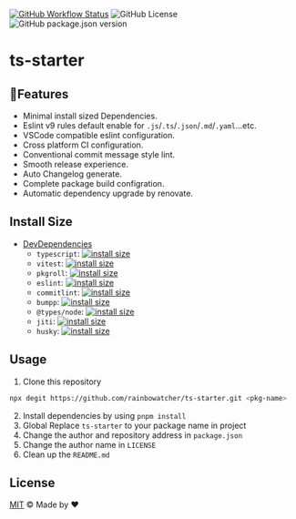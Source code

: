 [![GitHub Workflow Status](https://img.shields.io/github/actions/workflow/status/rainbowatcher/ts-starter/ci.yml)](https://github.com/rainbowatcher/ts-starter/actions)
![GitHub License](https://img.shields.io/github/license/rainbowatcher/ts-starter)
![GitHub package.json version](https://img.shields.io/github/package-json/v/rainbowatcher/ts-starter)

# ts-starter

## 🚀Features

- Minimal install sized Dependencies.
- Eslint v9 rules default enable for `.js`/`.ts`/`.json`/`.md`/`.yaml`...etc.
- VSCode compatible eslint configuration.
- Cross platform CI configuration.
- Conventional commit message style lint.
- Smooth release experience.
- Auto Changelog generate.
- Complete package build configration.
- Automatic dependency upgrade by renovate.

## Install Size

- [DevDependencies](https://packagephobia.com/result?p=@ava/typescript,@rainbowatcher/eslint-config,bumpp,commitlint,eslint,husky,jiti,pkgroll,typescript,uvu)
  - `typescript`: [![install size](https://packagephobia.com/badge?p=typescript)](https://packagephobia.com/result?p=typescript)
  - `vitest`: [![install size](https://packagephobia.com/badge?p=vitest)](https://packagephobia.com/result?p=vitest)
  - `pkgroll`: [![install size](https://packagephobia.com/badge?p=pkgroll)](https://packagephobia.com/result?p=pkgroll)
  - `eslint`: [![install size](https://packagephobia.com/badge?p=eslint)](https://packagephobia.com/result?p=eslint)
  - `commitlint`: [![install size](https://packagephobia.com/badge?p=commitlint)](https://packagephobia.com/result?p=commitlint)
  - `bumpp`: [![install size](https://packagephobia.com/badge?p=bumpp)](https://packagephobia.com/result?p=bumpp)
  - `@types/node`: [![install size](https://packagephobia.com/badge?p=@types/node)](https://packagephobia.com/result?p=@types/node)
  - `jiti`: [![install size](https://packagephobia.com/badge?p=jiti)](https://packagephobia.com/result?p=jiti)
  - `husky`: [![install size](https://packagephobia.com/badge?p=husky)](https://packagephobia.com/result?p=husky)

## Usage

1. Clone this repository

```bash
npx degit https://github.com/rainbowatcher/ts-starter.git <pkg-name>
```

2. Install dependencies by using `pnpm install`
3. Global Replace `ts-starter` to your package name in project
4. Change the author and repository address in `package.json`
5. Change the author name in `LICENSE`
6. Clean up the `README.md`

## License

[MIT](./LICENSE) &copy; Made by ❤️
